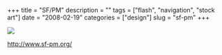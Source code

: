 +++
title = "SF/PM"
description = ""
tags = ["flash", "navigation", "stock art"]
date = "2008-02-19"
categories = ["design"]
slug = "sf-pm"
+++


 

  <div id="screens-thumbs" class="clearfix">
    <div class="txt-center" id="design-submission"><a href="http://www.sf-pm.org/"><img id='bluga-thumbnail-907' class='bluga-thumbnail large' src='/media/bluga/
wt47f279d61328b_0.jpg'/></a></div>  
  </div>   
<p><a href="http://www.sf-pm.org/">http://www.sf-pm.org/</a></p>




